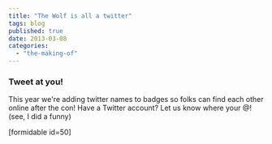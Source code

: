 ```yaml
---
title: "The Wolf is all a twitter"
tags: blog
published: true
date: 2013-03-08
categories: 
  - "the-making-of"
---
```


### Tweet at you!

This year we're adding twitter names to badges so folks can find each other online after the con! Have a Twitter account? Let us know where your @! (see, I did a funny)

\[formidable id=50\]
